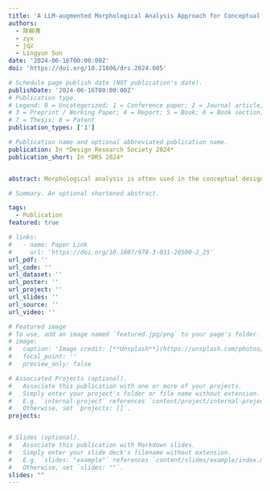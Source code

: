 ```yaml
---
title: 'A LLM-augmented Morphological Analysis Approach for Conceptual Design'
authors:
  - 陈柳青
  - zyx
  - jqz
  - Lingyun Sun
date: '2024-06-16T00:00:00Z'
doi: 'https://doi.org/10.21606/drs.2024.605'

# Schedule page publish date (NOT publication's date).
publishDate: '2024-06-16T00:00:00Z'
# Publication type.
# Legend: 0 = Uncategorized; 1 = Conference paper; 2 = Journal article;
# 3 = Preprint / Working Paper; 4 = Report; 5 = Book; 6 = Book section;
# 7 = Thesis; 8 = Patent
publication_types: ['1']

# Publication name and optional abbreviated publication name.
publication: In *Design Research Society 2024*
publication_short: In *DRS 2024*


abstract: Morphological analysis is often used in the conceptual design process because it provides a structured and systematic approach to decompose design problems, improving the completeness and diversity of creative solutions. However, it still relies heavily on designers' professional knowledge and experience when decomposing design problems and proposing solutions, which is a challenge for designers. In this study, we propose an LLMs-augmented morphological analysis approach for conceptual design. We refine the design process as three main stages:decomposition, generation, and combination, offering targeted guidance and support to designers when applying morphological analysis. In addition, we introduced a feedback mechanism to develop more appropriate solutions to specific problems. Experimental results show that our approach improves the quality of innovative conceptual designs and reduces cognitive load. Furthermore, it augments the interactive experience between the designer and LLMs.

# Summary. An optional shortened abstract.

tags:
  - Publication
featured: true

# links:
#   - name: Paper Link
#     url: 'https://doi.org/10.1007/978-3-031-20500-2_25'
url_pdf: ''
url_code: ''
url_dataset: ''
url_poster: ''
url_project: ''
url_slides: ''
url_source: ''
url_video: ''

# Featured image
# To use, add an image named `featured.jpg/png` to your page's folder.
# image:
#   caption: 'Image credit: [**Unsplash**](https://unsplash.com/photos/pLCdAaMFLTE)'
#   focal_point: ''
#   preview_only: false

# Associated Projects (optional).
#   Associate this publication with one or more of your projects.
#   Simply enter your project's folder or file name without extension.
#   E.g. `internal-project` references `content/project/internal-project/index.md`.
#   Otherwise, set `projects: []`.
projects:


# Slides (optional).
#   Associate this publication with Markdown slides.
#   Simply enter your slide deck's filename without extension.
#   E.g. `slides: "example"` references `content/slides/example/index.md`.
#   Otherwise, set `slides: ""`.
slides: ""
---
```


<!-- {{% callout note %}}
Click the _Cite_ button above to demo the feature to enable visitors to import publication metadata into their reference management software.
{{% /callout %}}

Supplementary notes can be added here, including [code and math](https://wowchemy.com/docs/content/writing-markdown-latex/). -->